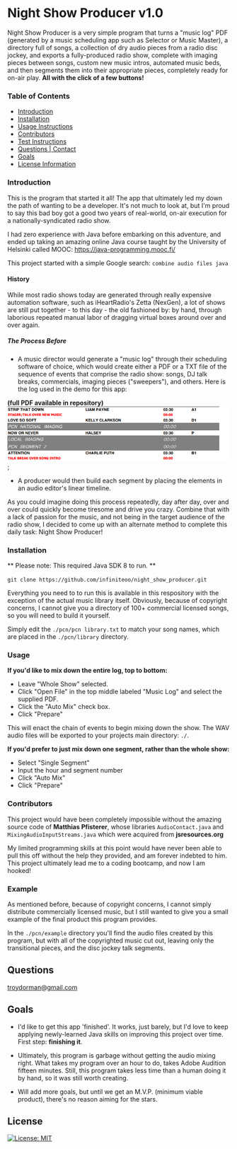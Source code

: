 # Night Show Producer v1.0

Night Show Producer is a very simple program that turns a "music log" PDF (generated by a music scheduling app such as Selector or Music Master), a directory full of songs, a collection of dry audio pieces from a radio disc jockey, and exports a fully-produced radio show, complete with imaging pieces between songs, custom new music intros, automated music beds, and then segments them into their appropriate pieces, completely ready for on-air play.  **All with the click of a few buttons!**

### Table of Contents
* [Introduction](#INTRODUCTION)
* [Installation](#INSTALLATION)
* [Usage Instructions](#USAGE)
* [Contributors](#CONTRIBUTORS)
* [Test Instructions](#TESTS)
* [Questions | Contact](#QUESTIONS)
* [Goals](#GOALS)
* [License Information](#LICENSE)


### Introduction

This is the program that started it all!  The app that ultimately led my down the path of wanting to be a developer.  It's not much to look at, but I'm proud to say this bad boy got a good two years of real-world, on-air execution for a nationally-syndicated radio show.

I had zero experience with Java before embarking on this adventure, and ended up taking an amazing online Java course taught by the University of Helsinki called MOOC: https://java-programming.mooc.fi/

This project started with a simple Google search: `combine audio files java`

#### History

While most radio shows today are generated through really expensive automation software, such as iHeartRadio's Zetta (NexGen), a lot of shows are still put together - to this day - the old fashioned by: by hand, through laborious repeated manual labor of dragging virtual boxes around over and over again.

##### The Process Before

* A music director would generate a "music log" through their scheduling software of choice, which would create either a PDF or a TXT file of the sequence of events that comprise the radio show: songs, DJ talk breaks, commercials, imaging pieces ("sweepers"), and others.  Here is the log used in the demo for this app: 

**(full PDF available in repository)**
![screenshot](./pcn/example/img/logexample.PNG);

* A producer would then build each segment by placing the elements in an audio editor's linear timeline.

As you could imagine doing this process repeatedly, day after day, over and over could quickly become tiresome and drive you crazy.  Combine that with a lack of passion for the music, and not being in the target audience of the radio show, I decided to come up with an alternate method to complete this daily task: Night Show Producer!

### Installation

** Please note: This required Java SDK 8 to run. **

`git clone https://github.com/infiniteoo/night_show_producer.git`

Everything you need to to run this is available in this respository with the exception of the actual music library itself.  Obviously, because of copyright concerns, I cannot give you a directory of 100+ commercial licensed songs, so you will need to build it yourself.

Simply edit the `./pcn/pcn library.txt` to match your song names, which are placed in the `./pcn/library` directory.


### Usage

**If you'd like to mix down the entire log, top to bottom:**

* Leave "Whole Show" selected.
* Click "Open File" in the top middle labeled "Music Log" and select the supplied PDF.
* Click the "Auto Mix" check box.
* Click "Prepare"

This will enact the chain of events to begin mixing down the show.  The WAV audio files will be exported to your projects main directory: `./`.

**If you'd prefer to just mix down one segment, rather than the whole show:**
* Select "Single Segment"
* Input the hour and segment number
* Click "Auto Mix"
* Click "Prepare"


### Contributors

This project would have been completely impossible without the amazing source code of **Matthias Pfisterer**, whose libraries `AudioContact.java` and `MixingAudioInputStreams.java` which were acquired from **jsresources.org**

My limited programming skills at this point would have never been able to pull this off without the help they provided, and am forever indebted to him.  This project ultimately lead me to a coding bootcamp, and now I am hooked!


### Example

As mentioned before, because of copyright concerns, I cannot simply distribute commercially licensed music, but I still wanted to give you a small example of the final product this program provides.

In the `./pcn/example` directory you'll find the audio files created by this program, but with all of the copyrighted music cut out, leaving only the transitional pieces, and the disc jockey talk segments.

## Questions

troydorman@gmail.com

## Goals

* I'd like to get this app 'finished'.  It works, just barely, but I'd love to keep applying newly-learned Java skills on improving this project over time.  First step: **finishing it**.

* Ultimately, this program is garbage without getting the audio mixing right.  What takes my program over an hour to do, takes Adobe Audition fifteen minutes.  Still, this program takes less time than a human doing it by hand, so it was still worth creating.

* Will add more goals, but until we get an M.V.P. (minimum viable product), there's no reason aiming for the stars.

## License

[![License: MIT](https://img.shields.io/badge/License-MIT-yellow.svg)](https://opensource.org/licenses/MIT)

